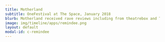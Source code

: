 ```yaml
---
title: Motherland
subtitle: OneFestival at The Space, January 2018
blurb: Motherland received rave reviews including from theatrebox and The Upcoming [theatrebox](https://theatrebox.blog/2018/01/12/programme-b-the-one-festival-the-space/){:target="_blank"} to [The Upcoming](https://www.theupcoming.co.uk/2018/01/11/the-one-festival-programme-b-at-the-space-a-heady-mix-of-gender-race-depression-redemption-and-lots-of-laughs-theatre-review){:target="_blank"}.
image: img/timeline/apps/remindee.png
layout: default
modal-id: c-remindee
---
```

